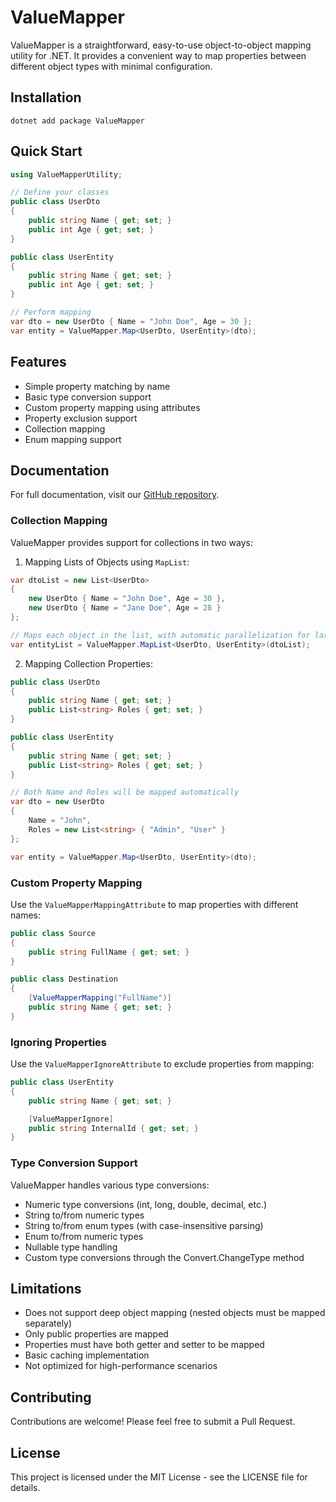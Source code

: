 # ValueMapper

ValueMapper is a straightforward, easy-to-use object-to-object mapping utility for .NET. It provides a convenient way to map properties between different object types with minimal configuration.

## Installation

```shell
dotnet add package ValueMapper
```

## Quick Start

```csharp
using ValueMapperUtility;

// Define your classes
public class UserDto
{
    public string Name { get; set; }
    public int Age { get; set; }
}

public class UserEntity
{
    public string Name { get; set; }
    public int Age { get; set; }
}

// Perform mapping
var dto = new UserDto { Name = "John Doe", Age = 30 };
var entity = ValueMapper.Map<UserDto, UserEntity>(dto);
```

## Features

- Simple property matching by name
- Basic type conversion support
- Custom property mapping using attributes
- Property exclusion support
- Collection mapping
- Enum mapping support

## Documentation

For full documentation, visit our [GitHub repository](https://github.com/TechFusionMasters/ValueMapper).

### Collection Mapping

ValueMapper provides support for collections in two ways:

1. Mapping Lists of Objects using `MapList`:

```csharp
var dtoList = new List<UserDto>
{
    new UserDto { Name = "John Doe", Age = 30 },
    new UserDto { Name = "Jane Doe", Age = 28 }
};

// Maps each object in the list, with automatic parallelization for large lists
var entityList = ValueMapper.MapList<UserDto, UserEntity>(dtoList);
```

2. Mapping Collection Properties:

```csharp
public class UserDto
{
    public string Name { get; set; }
    public List<string> Roles { get; set; }
}

public class UserEntity
{
    public string Name { get; set; }
    public List<string> Roles { get; set; }
}

// Both Name and Roles will be mapped automatically
var dto = new UserDto
{
    Name = "John",
    Roles = new List<string> { "Admin", "User" }
};

var entity = ValueMapper.Map<UserDto, UserEntity>(dto);
```

### Custom Property Mapping

Use the `ValueMapperMappingAttribute` to map properties with different names:

```csharp
public class Source
{
    public string FullName { get; set; }
}

public class Destination
{
    [ValueMapperMapping("FullName")]
    public string Name { get; set; }
}
```

### Ignoring Properties

Use the `ValueMapperIgnoreAttribute` to exclude properties from mapping:

```csharp
public class UserEntity
{
    public string Name { get; set; }

    [ValueMapperIgnore]
    public string InternalId { get; set; }
}
```

### Type Conversion Support

ValueMapper handles various type conversions:

- Numeric type conversions (int, long, double, decimal, etc.)
- String to/from numeric types
- String to/from enum types (with case-insensitive parsing)
- Enum to/from numeric types
- Nullable type handling
- Custom type conversions through the Convert.ChangeType method

## Limitations

- Does not support deep object mapping (nested objects must be mapped separately)
- Only public properties are mapped
- Properties must have both getter and setter to be mapped
- Basic caching implementation
- Not optimized for high-performance scenarios

## Contributing

Contributions are welcome! Please feel free to submit a Pull Request.

## License

This project is licensed under the MIT License - see the LICENSE file for details.
